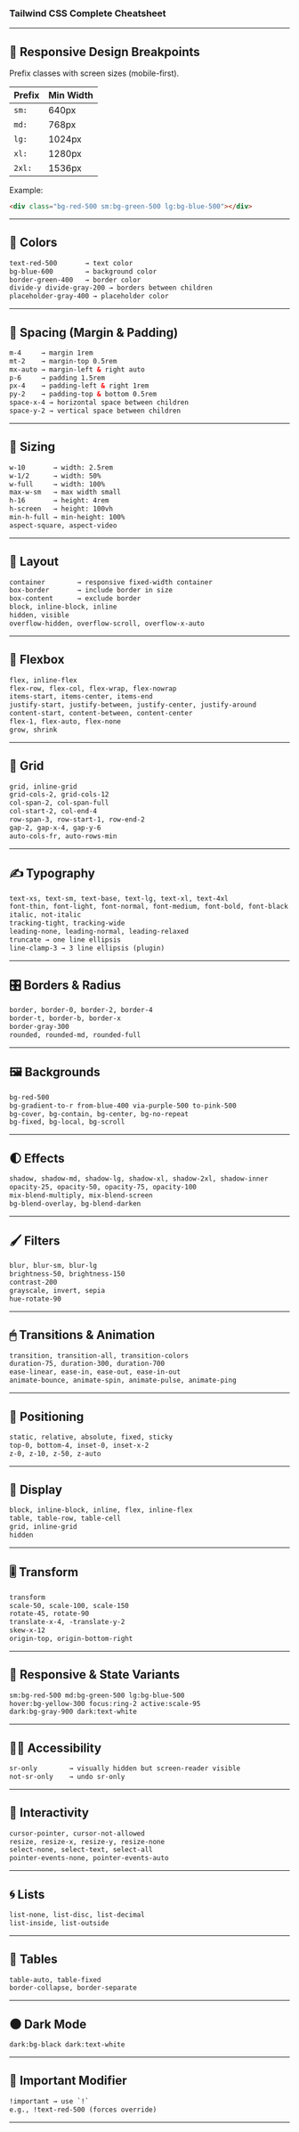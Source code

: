
### Tailwind CSS Complete Cheatsheet

---

## 📱 Responsive Design Breakpoints

Prefix classes with screen sizes (mobile-first).

| Prefix | Min Width |
| ------ | --------- |
| `sm:`  | 640px     |
| `md:`  | 768px     |
| `lg:`  | 1024px    |
| `xl:`  | 1280px    |
| `2xl:` | 1536px    |

Example:

```html
<div class="bg-red-500 sm:bg-green-500 lg:bg-blue-500"></div>
```

---

## 🎨 Colors

```html
text-red-500       → text color
bg-blue-600        → background color
border-green-400   → border color
divide-y divide-gray-200 → borders between children
placeholder-gray-400 → placeholder color
```

---

## 📏 Spacing (Margin & Padding)

```html
m-4     → margin 1rem
mt-2    → margin-top 0.5rem
mx-auto → margin-left & right auto
p-6     → padding 1.5rem
px-4    → padding-left & right 1rem
py-2    → padding-top & bottom 0.5rem
space-x-4 → horizontal space between children
space-y-2 → vertical space between children
```

---

## 📐 Sizing

```html
w-10       → width: 2.5rem
w-1/2      → width: 50%
w-full     → width: 100%
max-w-sm   → max width small
h-16       → height: 4rem
h-screen   → height: 100vh
min-h-full → min-height: 100%
aspect-square, aspect-video
```

---

## 🧩 Layout

```html
container        → responsive fixed-width container
box-border       → include border in size
box-content      → exclude border
block, inline-block, inline
hidden, visible
overflow-hidden, overflow-scroll, overflow-x-auto
```

---

## 🔲 Flexbox

```html
flex, inline-flex
flex-row, flex-col, flex-wrap, flex-nowrap
items-start, items-center, items-end
justify-start, justify-between, justify-center, justify-around
content-start, content-between, content-center
flex-1, flex-auto, flex-none
grow, shrink
```

---

## 📐 Grid

```html
grid, inline-grid
grid-cols-2, grid-cols-12
col-span-2, col-span-full
col-start-2, col-end-4
row-span-3, row-start-1, row-end-2
gap-2, gap-x-4, gap-y-6
auto-cols-fr, auto-rows-min
```

---

## ✍️ Typography

```html
text-xs, text-sm, text-base, text-lg, text-xl, text-4xl
font-thin, font-light, font-normal, font-medium, font-bold, font-black
italic, not-italic
tracking-tight, tracking-wide
leading-none, leading-normal, leading-relaxed
truncate → one line ellipsis
line-clamp-3 → 3 line ellipsis (plugin)
```

---

## 🎛 Borders & Radius

```html
border, border-0, border-2, border-4
border-t, border-b, border-x
border-gray-300
rounded, rounded-md, rounded-full
```

---

## 🖼 Backgrounds

```html
bg-red-500
bg-gradient-to-r from-blue-400 via-purple-500 to-pink-500
bg-cover, bg-contain, bg-center, bg-no-repeat
bg-fixed, bg-local, bg-scroll
```

---

## 🌓 Effects

```html
shadow, shadow-md, shadow-lg, shadow-xl, shadow-2xl, shadow-inner
opacity-25, opacity-50, opacity-75, opacity-100
mix-blend-multiply, mix-blend-screen
bg-blend-overlay, bg-blend-darken
```

---

## 🖌 Filters

```html
blur, blur-sm, blur-lg
brightness-50, brightness-150
contrast-200
grayscale, invert, sepia
hue-rotate-90
```

---

## 🖱 Transitions & Animation

```html
transition, transition-all, transition-colors
duration-75, duration-300, duration-700
ease-linear, ease-in, ease-out, ease-in-out
animate-bounce, animate-spin, animate-pulse, animate-ping
```

---

## 🧭 Positioning

```html
static, relative, absolute, fixed, sticky
top-0, bottom-4, inset-0, inset-x-2
z-0, z-10, z-50, z-auto
```

---

## 🧩 Display

```html
block, inline-block, inline, flex, inline-flex
table, table-row, table-cell
grid, inline-grid
hidden
```

---

## 🎚 Transform

```html
transform
scale-50, scale-100, scale-150
rotate-45, rotate-90
translate-x-4, -translate-y-2
skew-x-12
origin-top, origin-bottom-right
```

---

## 📱 Responsive & State Variants

```html
sm:bg-red-500 md:bg-green-500 lg:bg-blue-500
hover:bg-yellow-300 focus:ring-2 active:scale-95
dark:bg-gray-900 dark:text-white
```

---

## 👨‍🦽 Accessibility

```html
sr-only        → visually hidden but screen-reader visible
not-sr-only    → undo sr-only
```

---

## 🔐 Interactivity

```html
cursor-pointer, cursor-not-allowed
resize, resize-x, resize-y, resize-none
select-none, select-text, select-all
pointer-events-none, pointer-events-auto
```

---

## 🌀 Lists

```html
list-none, list-disc, list-decimal
list-inside, list-outside
```

---

## 🎨 Tables

```html
table-auto, table-fixed
border-collapse, border-separate
```

---

## 🌑 Dark Mode

```html
dark:bg-black dark:text-white
```

---

## 🔄 Important Modifier

```html
!important → use `!`
e.g., !text-red-500 (forces override)
```

---


